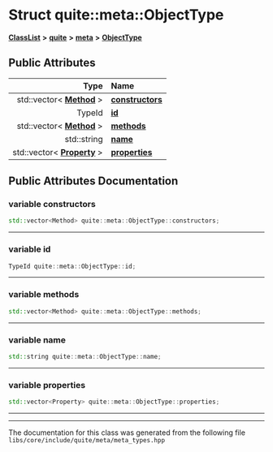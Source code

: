 

# Struct quite::meta::ObjectType



[**ClassList**](annotated.md) **>** [**quite**](namespacequite.md) **>** [**meta**](namespacequite_1_1meta.md) **>** [**ObjectType**](structquite_1_1meta_1_1ObjectType.md)


























## Public Attributes

| Type | Name |
| ---: | :--- |
|  std::vector&lt; [**Method**](structquite_1_1meta_1_1Method.md) &gt; | [**constructors**](#variable-constructors)  <br> |
|  TypeId | [**id**](#variable-id)  <br> |
|  std::vector&lt; [**Method**](structquite_1_1meta_1_1Method.md) &gt; | [**methods**](#variable-methods)  <br> |
|  std::string | [**name**](#variable-name)  <br> |
|  std::vector&lt; [**Property**](structquite_1_1meta_1_1Property.md) &gt; | [**properties**](#variable-properties)  <br> |












































## Public Attributes Documentation




### variable constructors 

```C++
std::vector<Method> quite::meta::ObjectType::constructors;
```




<hr>



### variable id 

```C++
TypeId quite::meta::ObjectType::id;
```




<hr>



### variable methods 

```C++
std::vector<Method> quite::meta::ObjectType::methods;
```




<hr>



### variable name 

```C++
std::string quite::meta::ObjectType::name;
```




<hr>



### variable properties 

```C++
std::vector<Property> quite::meta::ObjectType::properties;
```




<hr>

------------------------------
The documentation for this class was generated from the following file `libs/core/include/quite/meta/meta_types.hpp`

